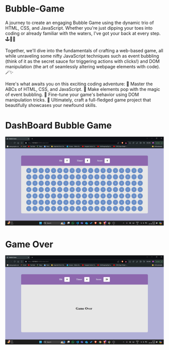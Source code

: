 # Bubble-Game
A journey to create an engaging Bubble Game using the dynamic trio of HTML, CSS, and JavaScript. Whether you're just dipping your toes into coding or already familiar with the waters, I've got your back at every step. 🕹️👨‍💻

Together, we'll dive into the fundamentals of crafting a web-based game, all while unraveling some nifty JavaScript techniques such as event bubbling (think of it as the secret sauce for triggering actions with clicks!) and DOM manipulation (the art of seamlessly altering webpage elements with code). 🪄✨

Here's what awaits you on this exciting coding adventure:
🔹 Master the ABCs of HTML, CSS, and JavaScript.
🔹 Make elements pop with the magic of event bubbling.
🔹 Fine-tune your game's behavior using DOM manipulation tricks.
🔹 Ultimately, craft a full-fledged game project that beautifully showcases your newfound skills.

# DashBoard Bubble Game
![ DashBoard Bubble Game ](https://github.com/Akshat-Rwt/Bubble-Game/blob/main/DashBoard%20%20Bubble%20Game.png)

# Game Over 
![ Game Over ](https://github.com/Akshat-Rwt/Bubble-Game/blob/main/Game%20Over.png)
